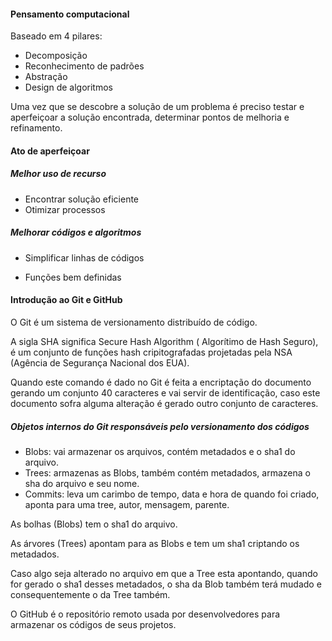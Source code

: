 #### Pensamento computacional

Baseado em 4 pilares:

- Decomposição
- Reconhecimento de padrões
- Abstração
- Design de algoritmos



Uma vez que se descobre a solução de um problema é preciso testar e aperfeiçoar a solução encontrada, determinar pontos de melhoria e refinamento.

#### Ato de aperfeiçoar

##### Melhor uso de recurso

- Encontrar solução eficiente
- Otimizar processos

##### Melhorar códigos e algoritmos

- Simplificar linhas de códigos

- Funções bem definidas

  

#### Introdução ao Git e GitHub

O Git é um sistema de versionamento distribuído de código.

A sigla SHA significa Secure Hash Algorithm ( Algorítimo de Hash Seguro), é um conjunto de funções hash cripitografadas projetadas pela NSA (Agência de Segurança Nacional dos EUA).

Quando este comando é dado no Git é feita a encriptação do documento gerando um conjunto 40 caracteres e vai servir de identificação, caso este documento sofra alguma alteração é gerado outro conjunto de caracteres. 

##### Objetos internos do Git responsáveis pelo versionamento dos códigos

- Blobs: vai armazenar os arquivos, contém metadados e o sha1 do arquivo.
- Trees: armazenas as Blobs, também contém metadados, armazena o sha do arquivo e seu nome.
- Commits: leva um carimbo de tempo, data e hora de quando foi criado, aponta para uma tree, autor, mensagem, parente.

As bolhas (Blobs) tem o sha1 do arquivo.

As árvores (Trees) apontam para as Blobs e tem um sha1 criptando os metadados.

Caso algo seja alterado no arquivo em que a Tree esta apontando, quando for gerado o sha1 desses metadados, o sha da Blob também terá mudado e consequentemente o da Tree também.

O GitHub é o repositório remoto usada por desenvolvedores para armazenar os códigos de seus projetos.

